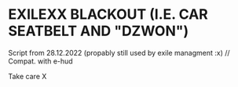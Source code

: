 # EXILEXX BLACKOUT (I.E. CAR SEATBELT AND "DZWON")

Script from 28.12.2022 (propably still used by exile managment :x) 
// Compat. with e-hud

Take care X
